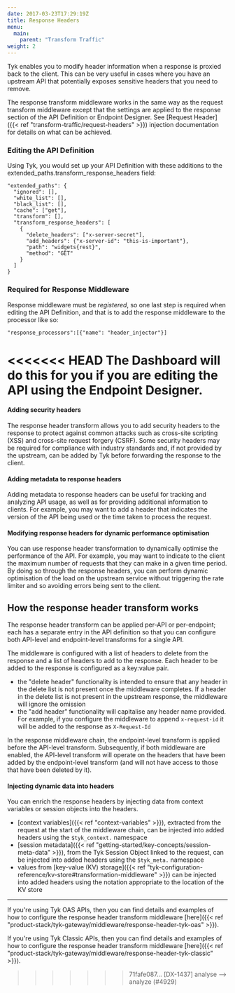```yaml
---
date: 2017-03-23T17:29:19Z
title: Response Headers
menu:
  main:
    parent: "Transform Traffic"
weight: 2 
---
```


Tyk enables you to modify header information when a response is proxied back to the client. This can be very useful in cases where you have an upstream API that potentially exposes sensitive headers that you need to remove.

The response transform middleware works in the same way as the request transform middleware except that the settings are applied to the response section of the API Definition or Endpoint Designer. See [Request Header]({{< ref "transform-traffic/request-headers" >}}) injection documentation for details on what can be achieved.

### Editing the API Definition

Using Tyk, you would set up your API Definition with these additions to the extended_paths.transform_response_headers field:

```{.copyWrapper}
"extended_paths": {
  "ignored": [],
  "white_list": [],
  "black_list": [],
  "cache": ["get"],
  "transform": [],
  "transform_response_headers": [
    {
      "delete_headers": ["x-server-secret"],
      "add_headers": {"x-server-id": "this-is-important"},
      "path": "widgets{rest}",
      "method": "GET"
    }
  ]
}
```

### Required for Response Middleware

Response middleware must be *registered*, so one last step is required when editing the API Definition, and that is to add the response middleware to the processor like so:

```{.copyWrapper}
"response_processors":[{"name": "header_injector"}]
```

<<<<<<< HEAD
The Dashboard will do this for you if you are editing the API using the Endpoint Designer.
=======
#### Adding security headers

The response header transform allows you to add security headers to the response to protect against common attacks such as cross-site scripting (XSS) and cross-site request forgery (CSRF). Some security headers may be required for compliance with industry standards and, if not provided by the upstream, can be added by Tyk before forwarding the response to the client.

#### Adding metadata to response headers

Adding metadata to response headers can be useful for tracking and analyzing API usage, as well as for providing additional information to clients. For example, you may want to add a header that indicates the version of the API being used or the time taken to process the request.

#### Modifying response headers for dynamic performance optimisation

You can use response header transformation to dynamically optimise the performance of the API. For example, you may want to indicate to the client the maximum number of requests that they can make in a given time period. By doing so through the response headers, you can perform dynamic optimisation of the load on the upstream service without triggering the rate limiter and so avoiding errors being sent to the client.

## How the response header transform works

The response header transform can be applied per-API or per-endpoint; each has a separate entry in the API definition so that you can configure both API-level and endpoint-level transforms for a single API.

The middleware is configured with a list of headers to delete from the response and a list of headers to add to the response. Each header to be added to the response is configured as a key:value pair.
- the "delete header" functionality is intended to ensure that any header in the delete list is not present once the middleware completes. If a header in the delete list is not present in the upstream response, the middleware will ignore the omission
- the "add header" functionality will capitalise any header name provided. For example, if you configure the middleware to append `x-request-id` it will be added to the response as `X-Request-Id`

In the response middleware chain, the endpoint-level transform is applied before the API-level transform. Subsequently, if both middleware are enabled, the API-level transform will operate on the headers that have been added by the endpoint-level transform (and will not have access to those that have been deleted by it).

#### Injecting dynamic data into headers

You can enrich the response headers by injecting data from context variables or session objects into the headers.
- [context variables]({{< ref "context-variables" >}}), extracted from the request at the start of the middleware chain, can be injected into added headers using the `$tyk_context.` namespace
- [session metadata]({{< ref "getting-started/key-concepts/session-meta-data" >}}), from the Tyk Session Object linked to the request, can be injected into added headers using the `$tyk_meta.` namespace
- values from [key-value (KV) storage]({{< ref "tyk-configuration-reference/kv-store#transformation-middleware" >}}) can be injected into added headers using the notation appropriate to the location of the KV store

<hr>

If you're using Tyk OAS APIs, then you can find details and examples of how to configure the response header transform middleware [here]({{< ref "product-stack/tyk-gateway/middleware/response-header-tyk-oas" >}}).

If you're using Tyk Classic APIs, then you can find details and examples of how to configure the response header transform middleware [here]({{< ref "product-stack/tyk-gateway/middleware/response-header-tyk-classic" >}}).

<!-- proposed "summary box" to be shown graphically on each middleware page
 ## Response Header Transform middleware summary
  - The Response Header Transform is an optional stage in Tyk's API Response processing chain, sitting between the [TBC]() and [TBC]() middleware.
  - The Response Header Transform can be configured at the per-endpoint or per-API level within the API Definition and is supported by the API Designer within the Tyk Dashboard. 
 -->
>>>>>>> 71fafe087...  [DX-1437] analyse --> analyze  (#4929)
